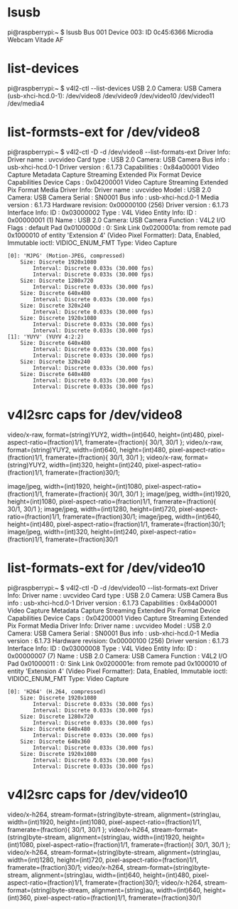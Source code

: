 # lsusb 

pi@raspberrypi:~ $ lsusb
Bus 001 Device 003: ID 0c45:6366 Microdia Webcam Vitade AF

# list-devices

pi@raspberrypi:~ $ v4l2-ctl --list-devices
USB 2.0 Camera: USB Camera (usb-xhci-hcd.0-1):
	/dev/video8
	/dev/video9
	/dev/video10
	/dev/video11
	/dev/media4

# list-formsts-ext for /dev/video8

pi@raspberrypi:~ $ v4l2-ctl -D -d /dev/video8 --list-formats-ext
Driver Info:
	Driver name      : uvcvideo
	Card type        : USB 2.0 Camera: USB Camera
	Bus info         : usb-xhci-hcd.0-1
	Driver version   : 6.1.73
	Capabilities     : 0x84a00001
		Video Capture
		Metadata Capture
		Streaming
		Extended Pix Format
		Device Capabilities
	Device Caps      : 0x04200001
		Video Capture
		Streaming
		Extended Pix Format
Media Driver Info:
	Driver name      : uvcvideo
	Model            : USB 2.0 Camera: USB Camera
	Serial           : SN0001
	Bus info         : usb-xhci-hcd.0-1
	Media version    : 6.1.73
	Hardware revision: 0x00000100 (256)
	Driver version   : 6.1.73
Interface Info:
	ID               : 0x03000002
	Type             : V4L Video
Entity Info:
	ID               : 0x00000001 (1)
	Name             : USB 2.0 Camera: USB Camera
	Function         : V4L2 I/O
	Flags            : default
	Pad 0x0100000d   : 0: Sink
	  Link 0x0200001a: from remote pad 0x1000010 of entity 'Extension 4' (Video Pixel Formatter): Data, Enabled, Immutable
ioctl: VIDIOC_ENUM_FMT
	Type: Video Capture

	[0]: 'MJPG' (Motion-JPEG, compressed)
		Size: Discrete 1920x1080
			Interval: Discrete 0.033s (30.000 fps)
			Interval: Discrete 0.033s (30.000 fps)
		Size: Discrete 1280x720
			Interval: Discrete 0.033s (30.000 fps)
		Size: Discrete 640x480
			Interval: Discrete 0.033s (30.000 fps)
		Size: Discrete 320x240
			Interval: Discrete 0.033s (30.000 fps)
		Size: Discrete 1920x1080
			Interval: Discrete 0.033s (30.000 fps)
			Interval: Discrete 0.033s (30.000 fps)
	[1]: 'YUYV' (YUYV 4:2:2)
		Size: Discrete 640x480
			Interval: Discrete 0.033s (30.000 fps)
			Interval: Discrete 0.033s (30.000 fps)
		Size: Discrete 320x240
			Interval: Discrete 0.033s (30.000 fps)
		Size: Discrete 640x480
			Interval: Discrete 0.033s (30.000 fps)
			Interval: Discrete 0.033s (30.000 fps)
            
# v4l2src caps for /dev/video8

video/x-raw, format=(string)YUY2, width=(int)640, height=(int)480, pixel-aspect-ratio=(fraction)1/1, framerate=(fraction){ 30/1, 30/1 }; 
video/x-raw, format=(string)YUY2, width=(int)640, height=(int)480, pixel-aspect-ratio=(fraction)1/1, framerate=(fraction){ 30/1, 30/1 }; 
video/x-raw, format=(string)YUY2, width=(int)320, height=(int)240, pixel-aspect-ratio=(fraction)1/1, framerate=(fraction)30/1; 

image/jpeg, width=(int)1920, height=(int)1080, pixel-aspect-ratio=(fraction)1/1, framerate=(fraction){ 30/1, 30/1 }; 
image/jpeg, width=(int)1920, height=(int)1080, pixel-aspect-ratio=(fraction)1/1, framerate=(fraction){ 30/1, 30/1 }; 
image/jpeg, width=(int)1280, height=(int)720, pixel-aspect-ratio=(fraction)1/1, framerate=(fraction)30/1; 
image/jpeg, width=(int)640, height=(int)480, pixel-aspect-ratio=(fraction)1/1, framerate=(fraction)30/1; 
image/jpeg, width=(int)320, height=(int)240, pixel-aspect-ratio=(fraction)1/1, framerate=(fraction)30/1

# list-formats-ext for /dev/video10

pi@raspberrypi:~ $ v4l2-ctl -D -d /dev/video10 --list-formats-ext
Driver Info:
	Driver name      : uvcvideo
	Card type        : USB 2.0 Camera: USB Camera
	Bus info         : usb-xhci-hcd.0-1
	Driver version   : 6.1.73
	Capabilities     : 0x84a00001
		Video Capture
		Metadata Capture
		Streaming
		Extended Pix Format
		Device Capabilities
	Device Caps      : 0x04200001
		Video Capture
		Streaming
		Extended Pix Format
Media Driver Info:
	Driver name      : uvcvideo
	Model            : USB 2.0 Camera: USB Camera
	Serial           : SN0001
	Bus info         : usb-xhci-hcd.0-1
	Media version    : 6.1.73
	Hardware revision: 0x00000100 (256)
	Driver version   : 6.1.73
Interface Info:
	ID               : 0x03000008
	Type             : V4L Video
Entity Info:
	ID               : 0x00000007 (7)
	Name             : USB 2.0 Camera: USB Camera
	Function         : V4L2 I/O
	Pad 0x01000011   : 0: Sink
	  Link 0x0200001e: from remote pad 0x1000010 of entity 'Extension 4' (Video Pixel Formatter): Data, Enabled, Immutable
ioctl: VIDIOC_ENUM_FMT
	Type: Video Capture

	[0]: 'H264' (H.264, compressed)
		Size: Discrete 1920x1080
			Interval: Discrete 0.033s (30.000 fps)
			Interval: Discrete 0.033s (30.000 fps)
		Size: Discrete 1280x720
			Interval: Discrete 0.033s (30.000 fps)
		Size: Discrete 640x480
			Interval: Discrete 0.033s (30.000 fps)
		Size: Discrete 640x360
			Interval: Discrete 0.033s (30.000 fps)
		Size: Discrete 1920x1080
			Interval: Discrete 0.033s (30.000 fps)
			Interval: Discrete 0.033s (30.000 fps)


# v4l2src caps for /dev/video10

video/x-h264, stream-format=(string)byte-stream, alignment=(string)au, width=(int)1920, height=(int)1080, pixel-aspect-ratio=(fraction)1/1, framerate=(fraction){ 30/1, 30/1 }; 
video/x-h264, stream-format=(string)byte-stream, alignment=(string)au, width=(int)1920, height=(int)1080, pixel-aspect-ratio=(fraction)1/1, framerate=(fraction){ 30/1, 30/1 }; 
video/x-h264, stream-format=(string)byte-stream, alignment=(string)au, width=(int)1280, height=(int)720, pixel-aspect-ratio=(fraction)1/1, framerate=(fraction)30/1; 
video/x-h264, stream-format=(string)byte-stream, alignment=(string)au, width=(int)640, height=(int)480, pixel-aspect-ratio=(fraction)1/1, framerate=(fraction)30/1; 
video/x-h264, stream-format=(string)byte-stream, alignment=(string)au, width=(int)640, height=(int)360, pixel-aspect-ratio=(fraction)1/1, framerate=(fraction)30/1
